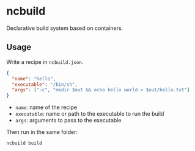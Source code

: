 # ncbuild

Declarative build system based on containers.

## Usage

Write a recipe in `ncbuild.json`.

```json
{
  "name": "hello",
  "executable": "/bin/sh",
  "args": ["-c", "mkdir $out && echo hello world > $out/hello.txt"]
}
```

- `name`: name of the recipe
- `executable`: name or path to the executable to run the build
- `args`: arguments to pass to the executable

Then run in the same folder:

```bash
ncbuild build
```
